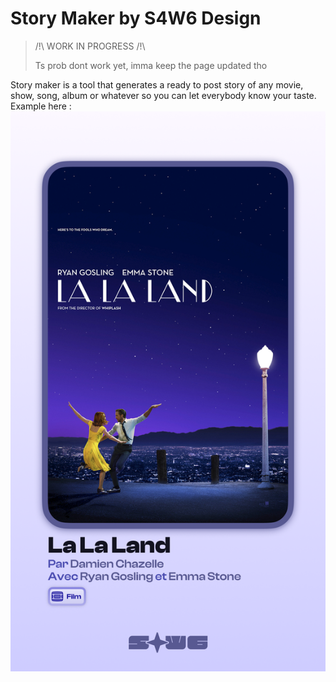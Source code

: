 # Story Maker by S4W6 Design

> /!\ WORK IN PROGRESS /!\
>
> Ts prob dont work yet, imma keep the page updated tho

Story maker is a tool that generates a ready to post story of any movie, show, song, album or whatever so you can let everybody know your taste. Example here :
![outputExample](images/laLaLand.png)